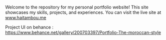 Welcome to the repository for my personal portfolio website! This site showcases my skills, projects, and experiences. You can visit the live site at www.haitambou.me

Project UI on behance : https://www.behance.net/gallery/200703397/Portfolio-The-moroccan-style 
